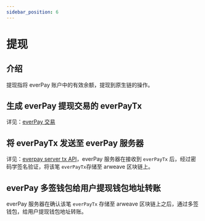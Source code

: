 ```yaml
---
sidebar_position: 6
---
```

# 提现

## 介绍
提现指将 everPay 账户中的有效余额，提现到原生链的操作。

## 生成 everPay 提现交易的 everPayTx
详见：[everPay 交易](./everpay-tx)

## 将 everPayTx 发送至 everPay 服务器
详见：[everpay server tx API](./server-api/operation-api/tx)，everPay 服务器在接收到 `everPayTx` 后，经过密码学签名验证，将该笔 `everPayTx`存储至 arweave 区块链上。

## everPay 多签钱包给用户提现钱包地址转账
everPay 服务器在确认该笔 `everPayTx` 存储至 arweave 区块链上之后，通过多签钱包，给用户提现钱包地址转账。